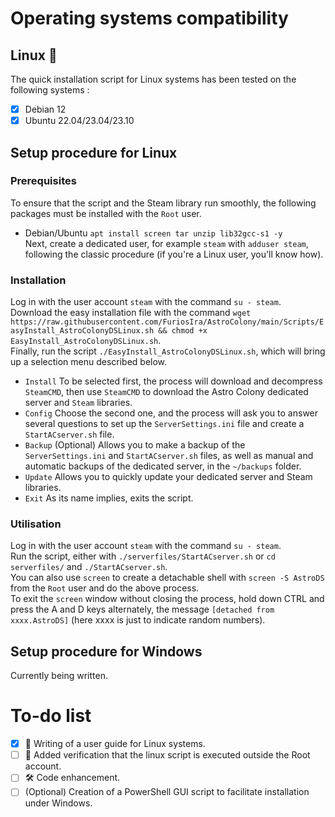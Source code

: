 # Operating systems compatibility  
## Linux :penguin:  
The quick installation script for Linux systems has been tested on the following systems :  
- [x] Debian 12  
- [x] Ubuntu 22.04/23.04/23.10  
  
## Setup procedure for Linux  
### Prerequisites
To ensure that the script and the Steam library run smoothly, the following packages must be installed with the `Root` user.  
- Debian/Ubuntu `apt install screen tar unzip lib32gcc-s1 -y`  
Next, create a dedicated user, for example `steam` with `adduser steam`, following the classic procedure (if you're a Linux user, you'll know how).  
### Installation  
Log in with the user account `steam` with the command `su - steam`.  
Download the easy installation file with the command `wget https://raw.githubusercontent.com/FuriosIra/AstroColony/main/Scripts/EasyInstall_AstroColonyDSLinux.sh && chmod +x EasyInstall_AstroColonyDSLinux.sh`.  
Finally, run the script `./EasyInstall_AstroColonyDSLinux.sh`, which will bring up a selection menu described below.  
- `Install` To be selected first, the process will download and decompress `SteamCMD`, then use `SteamCMD` to download the Astro Colony dedicated server and `Steam` libraries.  
- `Config` Choose the second one, and the process will ask you to answer several questions to set up the `ServerSettings.ini` file and create a `StartACserver.sh` file.  
- `Backup` \(Optional) Allows you to make a backup of the `ServerSettings.ini` and `StartACserver.sh` files, as well as manual and automatic backups of the dedicated server, in the `~/backups` folder.  
- `Update` Allows you to quickly update your dedicated server and Steam libraries.  
- `Exit` As its name implies, exits the script.  
### Utilisation
Log in with the user account `steam` with the command `su - steam`.  
Run the script, either with `./serverfiles/StartACserver.sh` or `cd serverfiles/` and `./StartACserver.sh`.  
You can also use `screen` to create a detachable shell with `screen -S AstroDS` from the `Root` user and do the above process.  
To exit the `screen` window without closing the process, hold down CTRL and press the A and D keys alternately, the message `[detached from xxxx.AstroDS]` (here xxxx is just to indicate random numbers).  
## Setup procedure for Windows 
Currently being written. 
  
# To-do list
- [x] :memo: Writing of a user guide for Linux systems.   
- [ ] :toolbox: Added verification that the linux script is executed outside the Root account.  
- [ ] :hammer_and_wrench: Code enhancement.  
- [ ] \(Optional) Creation of a PowerShell GUI script to facilitate installation under Windows.